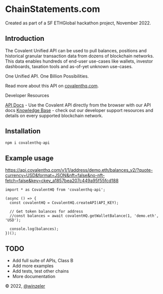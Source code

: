 # ChainStatements.com

Created as part of a SF ETHGlobal hackathon project, November 2022.

## Introduction

The Covalent Unified API can be used to pull balances, positions and historical granular transaction data from dozens of blockchain networks. This data enables hundreds of end-user use-cases like wallets, investor dashboards, taxation tools and as-of-yet unknown use-cases.

One Unified API. One Billion Possibilities.

Read more about this API on [covalenthq.com](https://covalenthq.com/).

Developer Resources

[API Docs](https://www.covalenthq.com/docs/api) - Use the Covalent API directly from the browser with our API docs
[Knowledge Base](http://covalenthq.com/docs) - check out our developer support resources and details on every supported blockchain network.


## Installation

```bash
npm i covalenthq-api
```

## Example usage


https://api.covalenthq.com/v1/1/address/demo.eth/balances_v2/?quote-currency=USD&format=JSON&nft=false&no-nft-fetch=false&key=ckey_a1857bea207c449a95f55fcd188


```node
import * as CovalentHQ from 'covalenthq-api';

(async () => {
  const covalentHQ = CovalentHQ.createAPI(API_KEY);

  // Get token balances for address
  //const balances = await covalentHQ.getWalletBalance(1, 'demo.eth', 'USD');

  console.log(balances);
})();

```

## TODO

* Add full suite of APIs, Class B
* Add more examples
* Add tests, test other chains
* More documentation

&copy; 2022, [@winzeler](https://github.com/winzeler)